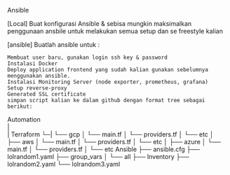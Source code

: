 Ansible

[Local]
Buat konfigurasi Ansible & sebisa mungkin maksimalkan penggunaan ansbile untuk melakukan semua setup dan se freestyle kalian

[ansible]
Buatlah ansible untuk :

    Membuat user baru, gunakan login ssh key & password
    Instalasi Docker
    Deploy application frontend yang sudah kalian gunakan sebelumnya menggunakan ansible.
    Instalasi Monitoring Server (node exporter, prometheus, grafana)
    Setup reverse-proxy
    Generated SSL certificate
    simpan script kalian ke dalam github dengan format tree sebagai berikut:

  Automation  
  |  
  | Terraform
  └─|   └── gcp
       │   └── main.tf
       │    └── providers.tf
       │    └── etc
       │   ├── aws
       │    └── main.tf
       │    └── providers.tf
       │    └── etc
       │  ├── azure
       │    └── main.tf
       │    └── providers.tf
       │    └── etc
    Ansible
    ├── ansible.cfg
    ├── lolrandom1.yaml
    ├── group_vars
    │ └── all
    ├── Inventory
    ├── lolrandom2.yaml
    └── lolrandom3.yaml

